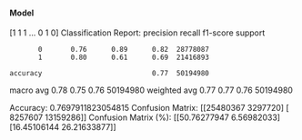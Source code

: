 #### Model
[1 1 1 ... 0 1 0]
Classification Report:
              precision    recall  f1-score   support

           0       0.76      0.89      0.82  28778087
           1       0.80      0.61      0.69  21416893

    accuracy                           0.77  50194980
   macro avg       0.78      0.75      0.76  50194980
weighted avg       0.77      0.77      0.76  50194980

Accuracy: 0.7697911823054815
Confusion Matrix:
[[25480367  3297720]
 [ 8257607 13159286]]
Confusion Matrix (%):
[[50.76277947  6.56982033]
 [16.45106144 26.21633877]]
